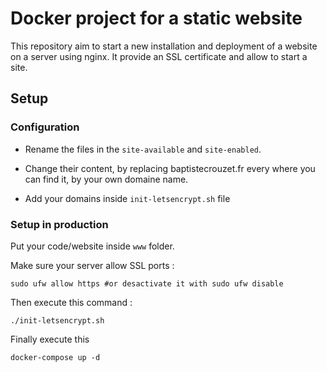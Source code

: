 # Docker project for a static website

This repository aim to start a new installation and deployment of a website on a server using nginx.
It provide an SSL certificate and allow to start a site.

## Setup

### Configuration

* Rename the files in the `site-available` and `site-enabled`.

* Change their content, by replacing baptistecrouzet.fr every where you can find it, by your own domaine name.

* Add your domains inside `init-letsencrypt.sh` file

### Setup in production

Put your code/website inside `www` folder.

Make sure your server allow SSL ports :
```=bash
sudo ufw allow https #or desactivate it with sudo ufw disable
```

Then execute this command :
```=bash
./init-letsencrypt.sh
```

Finally execute this
```=bash
docker-compose up -d
```
